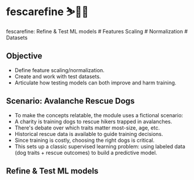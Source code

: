 # fescarefine ⛷️🗻🦮
fescarefine: Refine &amp; Test ML models # Features Scaling # Normalization # Datasets

## Objective
- Define feature scaling/normalization.
- Create and work with test datasets.
- Articulate how testing models can both improve and harm training.

## Scenario: Avalanche Rescue Dogs
- To make the concepts relatable, the module uses a fictional scenario:
- A charity is training dogs to rescue hikers trapped in avalanches.
- There's debate over which traits matter most-size, age, etc.
- Historical rescue data is available to guide training decisions.
- Since training is costly, choosing the right dogs is critical.
- This sets up a classic supervised learning problem: using labeled data (dog traits + rescue outcomes) to build a predictive model.


##  Refine & Test ML models 

